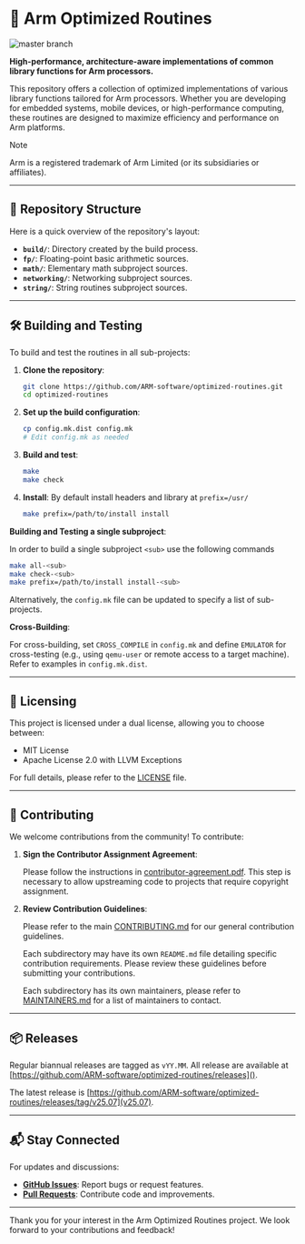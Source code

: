 # 🚀 Arm Optimized Routines

![master branch](https://github.com/ARM-software/optimized-routines/actions/workflows/tests.yml/badge.svg?event=push&branch=master)

**High-performance, architecture-aware implementations of common library
functions for Arm processors.**

This repository offers a collection of optimized implementations of various
library functions tailored for Arm processors. Whether you are developing for
embedded systems, mobile devices, or high-performance computing, these routines
are designed to maximize efficiency and performance on Arm platforms.

> [!NOTE]
> Arm is a registered trademark of Arm Limited (or its subsidiaries or affiliates).

---

## 📂 Repository Structure

Here is a quick overview of the repository's layout:

- **`build/`**: Directory created by the build process.
- **`fp/`**: Floating-point basic arithmetic sources.
- **`math/`**: Elementary math subproject sources.
- **`networking/`**: Networking subproject sources.
- **`string/`**: String routines subproject sources.

---

## 🛠️ Building and Testing

To build and test the routines in all sub-projects:

1. **Clone the repository**:

   ```bash
   git clone https://github.com/ARM-software/optimized-routines.git
   cd optimized-routines
   ```

2. **Set up the build configuration**:

   ```bash
   cp config.mk.dist config.mk
   # Edit config.mk as needed
   ```

3. **Build and test**:

   ```bash
   make
   make check
   ```

4. **Install**: By default install headers and library at `prefix=/usr/`

   ```bash
   make prefix=/path/to/install install
   ```

**Building and Testing a single subproject**:

In order to build a single subproject `<sub>` use the following commands

   ```bash
   make all-<sub>
   make check-<sub>
   make prefix=/path/to/install install-<sub>
   ```

Alternatively, the `config.mk` file can be updated to specify a list of
sub-projects.

**Cross-Building**:

For cross-building, set `CROSS_COMPILE` in `config.mk` and define `EMULATOR`
for cross-testing (e.g., using `qemu-user` or remote access to a target
machine). Refer to examples in `config.mk.dist`.

---

## 📜 Licensing

This project is licensed under a dual license, allowing you to choose between:

- MIT License
- Apache License 2.0 with LLVM Exceptions

For full details, please refer to the [LICENSE](LICENSE) file.

---

## 🤝 Contributing

We welcome contributions from the community! To contribute:

1. **Sign the Contributor Assignment Agreement**:

   Please follow the instructions in
[contributor-agreement.pdf](contributor-agreement.pdf). This step is necessary
to allow upstreaming code to projects that require copyright assignment.

2. **Review Contribution Guidelines**:

   Please refer to the main [CONTRIBUTING.md](CONTRIBUTING.md) for our general
contribution guidelines.

   Each subdirectory may have its own `README.md` file detailing
specific contribution requirements. Please review these guidelines before
submitting your contributions.

   Each subdirectory has its own maintainers, please refer to
[MAINTAINERS.md](MAINTAINERS.md) for a list of maintainers to contact.

---

## 📦 Releases

Regular biannual releases are tagged as `vYY.MM`. All release are available at
[https://github.com/ARM-software/optimized-routines/releases]().

The latest release is
[https://github.com/ARM-software/optimized-routines/releases/tag/v25.07](v25.07).

---

## 📬 Stay Connected

For updates and discussions:

- [**GitHub Issues**](https://github.com/ARM-software/optimized-routines/issues): Report bugs or request features.
- [**Pull Requests**](https://github.com/ARM-software/optimized-routines/pulls): Contribute code and improvements.

---

Thank you for your interest in the Arm Optimized Routines project. We look
forward to your contributions and feedback!

